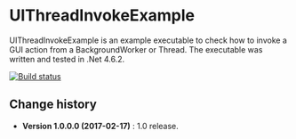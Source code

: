 UIThreadInvokeExample
====================================

UIThreadInvokeExample is an example executable to check how to invoke a GUI action from a BackgroundWorker or Thread.
The executable was written and tested in .Net 4.6.2.

[![Build status](https://ci.appveyor.com/api/projects/status/w0m5a7x272r0depq?svg=true)](https://ci.appveyor.com/project/SeppPenner/uithreadinvokeexample)


Change history
--------------

* **Version 1.0.0.0 (2017-02-17)** : 1.0 release.
